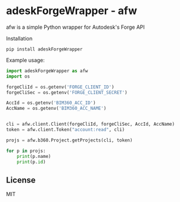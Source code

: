 # adeskForgeWrapper - afw

afw is a simple Python wrapper for Autodesk's Forge API 

Installation

`pip install adeskForgeWrapper`

Example usage:

```Python
import adeskForgeWrapper as afw
import os

forgeCliId = os.getenv('FORGE_CLIENT_ID')
forgeCliSec = os.getenv('FORGE_CLIENT_SECRET')

AccId = os.getenv('BIM360_ACC_ID')
AccName = os.getenv('BIM360_ACC_NAME')


cli = afw.client.Client(forgeCliId, forgeCliSec, AccId, AccName)
token = afw.client.Token("account:read", cli)

projs = afw.b360.Project.getProjects(cli, token)

for p in projs:
    print(p.name)
    print(p.id)
```

License
----

MIT
